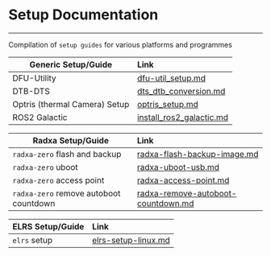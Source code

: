 # Setup Documentation
---
Compilation of `setup guides` for various platforms and programmes

| **Generic Setup/Guide** | **Link** |
| -- | :-- |
| DFU-Utility | [dfu-util_setup.md](dfu-util_setup.md) |
| DTB-DTS | [dts_dtb_conversion.md](dts_dtb_conversion.md) |
| Optris (thermal Camera) Setup | [optris_setup.md](optris_setup.md)
| ROS2 Galactic | [install_ros2_galactic.md](install_ros2_galactic.md)

| **Radxa Setup/Guide** | **Link** |
| -- | :-- |
| `radxa-zero` flash and backup | [radxa-flash-backup-image.md](radxa-zero/radxa-flash-backup-image.md) |
| `radxa-zero` uboot | [radxa-uboot-usb.md](radxa-zero/radxa-uboot-usb.md) |
| `radxa-zero` access point | [radxa-access-point.md](radxa-zero/radxa-access-point.md) |
| `radxa-zero` remove autoboot countdown | [radxa-remove-autoboot-countdown.md](radxa-zero/radxa-remove-autoboot-countdown.md) |

| **ELRS Setup/Guide** | **Link** |
| -- | :-- |
 `elrs` setup | [elrs-setup-linux.md](elrs/elrs-setup-linux.md) |